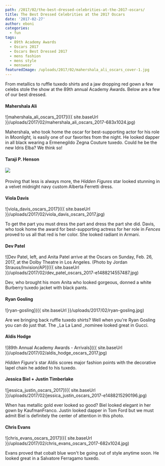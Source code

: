 ```yaml
---
path: /2017/02/the-best-dressed-celebrities-at-the-2017-oscars/
title: The Best Dressed Celebrities at the 2017 Oscars
date: '2017-02-27'
author: eboni
categories:
  - fun
tags:
  - 89th Academy Awards
  - Oscars 2017
  - Oscars Best Dressed 2017
  - mens fashion
  - mens style
  - menswear
featuredImage: /uploads/2017/02/mahershala_ali_oscars_cover-1.jpg
---
```

From metallics to ruffle tuxedo shirts and a jaw dropping red gown a few celebs stole the show at the 89th annual Academy Awards. Below are a few of our best dressed.

#### Mahershala Ali

![mahershala_ali_oscars_2017]({{ site.baseUrl }}/uploads/2017/02/mahershala_ali_oscars_2017-683x1024.jpg)

Mahershala, who took home the oscar for best-supporting actor for his role in _Moonlight,_ is easily one of our favorites from the night. He looked dapper in all black wearing a Ermenegildo Zegna Couture tuxedo. Could he be the new Idris Elba? We think so!

#### Taraji P. Henson

#### ![](http://akns-images.eonline.com/eol_images/Entire_Site/2017126/rs_634x1024-170226153921-634-taraji-p-hensen.cm.22617.jpg)

Proving that less is always more, the _Hidden Figures_ star looked stunning in a velvet midnight navy custom Alberta Ferretti dress.

#### Viola Davis

![viola_davis_oscars_2017]({{ site.baseUrl }}/uploads/2017/02/viola_davis_oscars_2017.jpg)

To get the part you must dress the part and dress the part she did. Davis, who took home the award for best-supporting actress for her role in _Fences_ proved to us all that red is her color. She looked radiant in Armani.

#### Dev Patel

![Dev Patel, left, and Anita Patel arrive at the Oscars on Sunday, Feb. 26, 2017, at the Dolby Theatre in Los Angeles. (Photo by Jordan Strauss/Invision/AP)]({{ site.baseUrl }}/uploads/2017/02/dev_patel_oscars_2017-e1488214557487.jpg)

Dev, who brought his mom Anita who looked gorgeous, donned a white Burberry tuxedo jacket with black pants.

#### Ryan Gosling

![ryan-gosling]({{ site.baseUrl }}/uploads/2017/02/ryan-gosling.jpg)

Are we bringing back ruffle tuxedo shirts? Well when you're Ryan Gosling you can do just that. The _La La Land _nominee looked great in Gucci.

#### Aldis Hodge

![89th Annual Academy Awards - Arrivals]({{ site.baseUrl }}/uploads/2017/02/aldis_hodge_oscars_2017.jpg)

_Hidden Figure's_ star Aldis scores major fashion points with the decorative lapel chain he added to his tuxedo.

#### Jessica Biel + Justin Timberlake

![jessica_justin_oscars_2017]({{ site.baseUrl }}/uploads/2017/02/jessica_justin_oscars_2017-e1488215290196.jpg)

When has metallic gold ever looked so good? Biel looked elegant in her gown by KaufmanFranco. Justin looked dapper in Tom Ford but we must admit Biel is definitely the center of attention in this photo.

#### Chris Evans

![chris_evans_oscars_2017]({{ site.baseUrl }}/uploads/2017/02/chris_evans_oscars_2017-682x1024.jpg)

Evans proved that cobalt blue won't be going out of style anytime soon. He looked great in a Salvatore Ferragamo tuxedo.